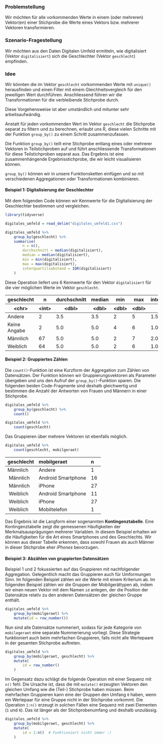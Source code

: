 ### Problemstellung

Wir möchten für alle vorkommenden Werte in einem (oder mehreren) Vektor(en) einer Stichprobe die Werte eines Vektors bzw. mehrerer Vektoren  transformieren. 

### Szenario-Fragestellung  

Wir möchten aus den Daten Digitalen Umfeld ermitteln, wie digitalisiert (Vektor `digitalisiert`) sich die Geschlechter (Vektor `geschlecht`) empfinden. 

### Idee

Wir könnten die im Vektor `geschlecht` vorkommenden Werte mit `unique()` herausfinden und einen Filter mit einem Gleichheitsvergleich für den jeweiligen Wert durchführen. Anschliessend führen wir die Transformationen für die verbleibende Stichprobe durch. 

Diese Vorgehensweise ist aber umständlich und mitunter sehr arbeitsaufwändig.

Anstatt für jeden vorkommenden Wert im Vektor `geschlecht` die Stichprobe separat zu filtern und zu berechnen, erlaubt uns R, diese vielen Schritte mit der Funktion `group_by()` zu einem Schritt zusammenzufassen. 

Die Funktion `group_by()` teilt eine Stichprobe entlang eines oder mehrerer Vektoren in Teilstichproben auf und führt anschliessende Transformationen für diese Teilstichproben separat aus. Das Ergebnis ist eine zusammenhängende Ergebnisstichprobe, die wir leicht visualisieren können. 

`group_by()` können wir in unsere Funktionsketten einfügen und so mit verschiedenen Aggregationen oder Transformationen kombinieren. 

#### Beispiel 1: Digitalisierung der Geschlechter 

Mit dem folgenden Code können wir Kennwerte für die Digitalisierung der Geschlechter bestimmen und vergleichen. 

```R
library(tidyverse)

digitales_umfeld = read_delim("digitales_umfeld1.csv")

digitales_umfeld %>% 
    group_by(geschlecht) %>%
    summarise(
        n = n(), 
        durchschnitt = median(digitalisiert),
        median = median(digitalisiert),
        min = min(digitalisiert),
        max = max(digitalisiert),
        interquartilsabstand = IQR(digitalisiert)
    )
```

Diese Operation liefert uns 6 Kennwerte für den Vektor `digitalisiert` für die vier möglichen Werte im Vektor `geschlecht`. 

<table>
<thead>
	<tr><th scope=col>geschlecht</th><th scope=col>n</th><th scope=col>durchschnitt</th><th scope=col>median</th><th scope=col>min</th><th scope=col>max</th><th scope=col>interquartilsabstand</th></tr>
	<tr><th scope=col>&lt;chr&gt;</th><th scope=col>&lt;int&gt;</th><th scope=col>&lt;dbl&gt;</th><th scope=col>&lt;dbl&gt;</th><th scope=col>&lt;dbl&gt;</th><th scope=col>&lt;dbl&gt;</th><th scope=col>&lt;dbl&gt;</th></tr>
</thead>
<tbody>
	<tr><td>Andere      </td><td> 2</td><td>3.5</td><td>3.5</td><td>2</td><td>5</td><td>1.5</td></tr>
	<tr><td>Keine Angabe</td><td> 2</td><td>5.0</td><td>5.0</td><td>4</td><td>6</td><td>1.0</td></tr>
	<tr><td>Männlich    </td><td>67</td><td>5.0</td><td>5.0</td><td>2</td><td>7</td><td>2.0</td></tr>
	<tr><td>Weiblich    </td><td>64</td><td>5.0</td><td>5.0</td><td>2</td><td>6</td><td>1.0</td></tr>
</tbody>
</table>

#### Beispiel 2: Gruppiertes Zählen

Die `count()`-Funktion ist eine Kurzform der Aggregation zum Zählen von Datensätzen. Der Funktion können wir Gruppierungsvektoren als Parameter übergeben und uns den Aufruf der `group_by()`-Funktion sparen. Die folgenden beiden Code-Fragmente sind deshalb gleichwertig und bestimmen die Anzahl der Antworten von Frauen und Männern in einer Stichprobe.

```R
digitales_umfeld %>%
    group_by(geschlecht) %>%
    count()
```

```R
digitales_umfeld %>%
    count(geschlecht)
```

Das Gruppieren über mehrere Vektoren ist ebenfalls möglich. 

```R
digitales_umfeld %>%
    count(geschlecht, mobilgeraet)
```

| geschlecht | mobilgeraet |	n |
| :--- | :--- | :--- |
| Männlich |	Andere |	1 |
| Männlich |	Android Smartphone | 	16 |
| Männlich |	iPhone |	27 | 
| Weiblich	| Android Smartphone |	11 |
| Weiblich	| iPhone |	27 |
| Weiblich |	Mobiltelefon |	1 |

Das Ergebnis ist die Langform einer sogenannten **Kontingenztabelle**. Eine Kontingenztabelle zeigt die gemessenen Häufigkeiten der Merkmalsausprägungen mehrerer Variablen. In diesem Beispiel erhalten wir die Häufigkeiten für die Art eines Smartphones und des Geschlechts. Wir können aus dieser Tabelle erkennen, dass sowohl Frauen als auch Männer in dieser Stichprobe eher *iPhones* bevorzugen. 

#### Beispiel 3: Abzählen von gruppierten Datensätzen

Beispiel 1 und 2 fokussierten auf das Gruppieren mit nachfolgender Aggregation. Gelegentlich macht das Gruppieren auch für Umformungen Sinn. Im folgenden Beispiel zählen wir die Werte mit einem Kriterium ab. Im folgenden Beispiel zählen wir die Gruppen der Mobilgerättypen ab, indem wir einen neuen Vektor mit dem Namen `id` anlegen, der die Position der Datensätze relativ zu den anderen Datensätzen der gleichen Gruppe enthält. 

```R
digitales_umfeld %>%
    group_by(mobilgeraet) %>%
    mutate(id = row_number())
``` 

Nun sind alle Datensätze nummeriert, sodass für jede Kategorie von `mobilegeraet` eine separate Nummerierung vorliegt. Diese Strategie funktioniert auch beim mehrfachen Gruppieren, falls nicht alle Wertepaare in der gesamten Stichprobe auftreten. 

```R
digitales_umfeld %>%
    group_by(mobilgeraet, geschlecht) %>%
    mutate(
        id = row_number()
    )
``` 

Im Gegensatz dazu schlägt die folgende Operation mit einer Sequenz mit `n()` fehl. Die Ursache ist, dass die mit `mutate()` erzeugten Vektoren den gleichen Umfang wie die (Teil-) Stichprobe haben müssen. Beim mehrfachen Gruppieren kann eine der Gruppen den Umfang `0` haben, wenn ein Wertepaar für eine Gruppe nicht in der Stichprobe  vorkommt. Die Operation `1:n()` erzeugt in solchen Fällen eine Sequenz mit zwei Elementen (`1` und `0`). Das ist länger als der Stichprobenumfang und  deshalb unzulässig.  

```R
digitales_umfeld %>%
    group_by(mobilgeraet, geschlecht) %>%
    mutate(
        id = 1:n()  # Funktioniert nicht immer :(
    )
``` 
